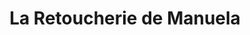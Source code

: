 ---
title: "La Retoucherie de Manuela"
url: /caracas/la-retoucherie-de-manuela-av-jose-maria-vargas/
shop: Schneiderei
---